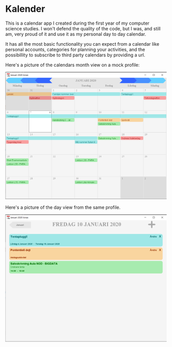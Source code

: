 # Kalender

This is a calendar app I created during the first year of my computer science studies. I won't defend the quality of the code, 
but I was, and still am, very proud of it and use it as my personal day to day calendar.

It has all the most basic functionality you can expect from a calendar like personal accounts, categories for planning your
activities, and the possibillity to subscribe to third party calendars by providing a url.

Here's a picture of the calendars month view on a mock profile:

![MonthView](https://github.com/gomsim/Kalender/blob/master/MonthView.png)

Here's a picture of the day view from the same profile.

![DayView](https://github.com/gomsim/Kalender/blob/master/DayView.png)
